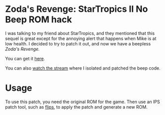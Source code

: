 # Zoda's Revenge: StarTropics II No Beep ROM hack

I was talking to my friend about StarTropics, and they mentioned that this
sequel is great except for the annoying alert that happens when Mike is at low
health. I decided to try to patch it out, and now we have a beepless _Zoda's
Revenge._

You can get it [here](https://github.com/ChillRuns/startropics_2_no_beep/archive/refs/tags/v1.0.zip).

You can also [watch the stream](https://www.youtube.com/watch?v=Vqh7Z2shCOc)
where I isolated and patched the beep code.

# Usage

To use this patch, you need the original ROM for the game. Then use an IPS
patch tool, such as [flips](https://github.com/Alcaro/Flips), to apply the
patch and generate a new ROM.
